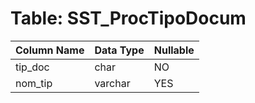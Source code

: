# Table: SST_ProcTipoDocum

| Column Name | Data Type | Nullable |
|-------------|-----------|----------|
| tip_doc | char | NO |
| nom_tip | varchar | YES |
